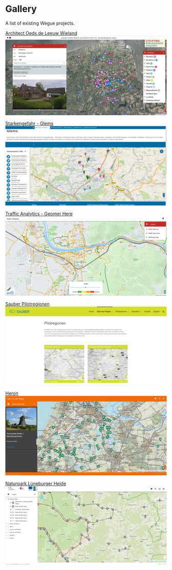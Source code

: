 # Gallery

A list of existing Wegue projects.

[Architect Oeds de Leeuw Wieland](https://bevinggevoeld.nl/oeds/groot/
)
![](_media/screenshot_bevinggevoeld.png)


[Starkengefahr - Glems](https://www.starkregengefahr.de/baden-wuerttemberg/glems/)
![](_media/screenshot_starkregengefahr.png)

[Traffic Analytics - Geomer Here](https://apps.meggsimum.de/geomer-here/)
![](_media/screenshot_geomer_here.png)

[Sauber Pilotregionen](https://sauber-projekt.de/de/home/pilotregionen/)
![](_media/screenshot_sauber.png)

[Heron](https://wegue.heron-mc.org/)
![](_media/screenshot_heron.png)

[Naturpark Lüneburger Heide](https://map.naturpark-lueneburger-heide.de/)
![](_media/screenshot_lueneburg.png)